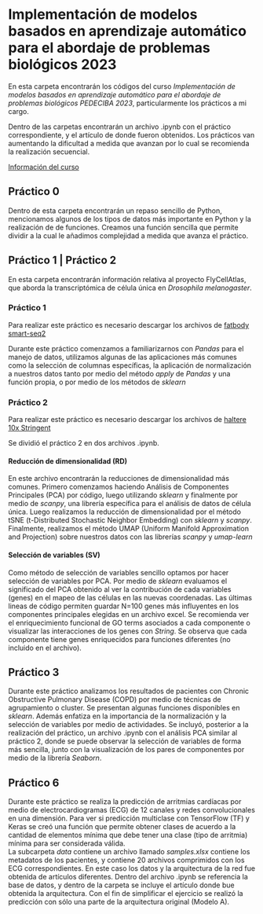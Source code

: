 # Implementación de modelos basados en aprendizaje automático para el abordaje de problemas biológicos 2023

En esta carpeta encontrarán los códigos del curso *Implementación de modelos basados en aprendizaje automático para el abordaje de problemas biológicos PEDECIBA 2023*, particularmente los prácticos a mi cargo.

Dentro de las carpetas encontrarán un archivo .ipynb con el práctico correspondiente, y el artículo de donde fueron obtenidos. Los prácticos van aumentando la dificultad a medida que avanzan por lo cual se recomienda la realización secuencial. 

[Información del curso](https://www.pedeciba.edu.uy/es/curso/implementacion-de-modelos-basados-en-aprendizaje-automatico-para-el-abordaje-de-problemas-biologicos/)

## Práctico 0
Dentro de esta carpeta encontrarán un repaso sencillo de Python, mencionamos algunos de los tipos de datos más importante en Python y la realización de  de funciones.
Creamos una función sencilla que permite dividir a la cual le añadimos complejidad a medida que avanza el práctico.

## Práctico 1 | Práctico 2

En esta carpeta encontrarán información relativa al proyecto FlyCellAtlas, que aborda la transcriptómica de célula única en  *Drosophila melanogaster*. 

### Práctico 1

Para realizar este práctico es necesario descargar los archivos  de [fatbody smart-seq2](https://cloud.flycellatlas.org/index.php/s/WPDTJrAHpmE9sri)

Durante este práctico comenzamos a familiarizarnos con *Pandas* para el manejo de datos, utilizamos algunas de las aplicaciones más comunes como la selección de columnas específicas, la aplicación de normalización a nuestros datos tanto por medio del método *apply*  de *Pandas* y una función propia, o por medio de los métodos de *sklearn* 

### Práctico 2

Para realizar este práctico es necesario descargar los archivos  de [haltere 10x Stringent](https://cloud.flycellatlas.org/index.php/s/QDtoYjpfQgey5aq)

Se dividió el práctico 2 en dos archivos .ipynb. 

####  Reducción de dimensionalidad (RD)
En este archivo encontrarán la reducciones de dimensionalidad más comunes. Primero comenzamos haciendo Análisis de Componentes Principales (PCA) por código, luego utilizando *sklearn* y finalmente por medio de *scanpy*, una librería específica para el análisis de datos de célula única.
Luego realizamos la reducción de dimensionalidad por el método tSNE (t-Distributed Stochastic Neighbor Embedding) con *sklearn* y *scanpy*. Finalmente, realizamos el método UMAP (Uniform Manifold Approximation and Projection) sobre nuestros datos con las librerías *scanpy* y *umap-learn*

####  Selección de variables (SV)
Como método de selección de variables sencillo optamos por hacer selección de variables por PCA. Por medio de *sklearn* evaluamos el significado del PCA obtenido al ver la contribución de cada variables (genes) en el mapeo de las células en las nuevas coordenadas. 
Las últimas lineas de código permiten guardar N=100 genes más influyentes en los componentes principales elegidas en un archivo excel. Se recomienda ver el enriquecimiento funcional de GO terms asociados a cada componente o visualizar las interacciones de los genes con *String*. Se observa que cada componente tiene genes enriquecidos para funciones diferentes (no incluido en el archivo). 

## Práctico 3

Durante este práctico analizamos los resultados de pacientes con Chronic Obstructive Pulmonary Disease (COPD) por medio de técnicas de agrupamiento o cluster. 
Se presentan algunas funciones disponibles en *sklearn*. Además enfatiza en la importancia de la normalización y la selección de variables por medio de actividades. 
Se incluyó, posterior a la realización del práctico, un archivo .ipynb con el análisis PCA similar al práctico 2, donde se puede observar la selección de variables de forma más sencilla, junto con la visualización de los pares de componentes por medio de la librería *Seaborn*.

## Práctico 6

Durante este práctico se realiza la predicción de arritmias cardíacas por medio de electrocardiogramas (ECG) de 12 canales y redes convolucionales en una dimensión. 
Para ver si predicción multiclase con TensorFlow (TF) y Keras se creó una función que permite obtener clases de acuerdo a la cantidad de elementos mínima que debe tener una clase (tipo de arritmia) mínima para ser considerada válida.  
La subcarpeta *data*  contiene un archivo llamado *samples.xlsx* contiene los metadatos de los pacientes, y contiene 20 archivos comprimidos con los ECG correspondientes.
En este caso los datos y la arquitectura de la red fue obtenida de artículos diferentes. Dentro del archivo .ipynb se referencia la base de datos, y dentro de la carpeta se incluye el artículo donde bue obtenida la arquitectura. Con el fin de simplificar el ejercicio se realizó la predicción con sólo una parte de la arquitectura original (Modelo A).
